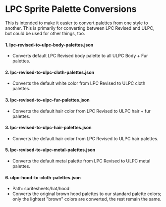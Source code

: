 LPC Sprite Palette Conversions
=============================================

This is intended to make it easier to convert palettes from one style to another. This is primarily for converting between LPC Revised and ULPC, but could be used for other things, too.

#### 1. lpc-revised-to-ulpc-body-palettes.json
- Converts default LPC Revised body palette to all ULPC Body + Fur palettes.

#### 2. lpc-revised-to-ulpc-cloth-palettes.json
- Converts the default white color from LPC Revised to ULPC cloth palettes.

#### 3. lpc-revised-to-ulpc-fur-palettes.json
- Converts the default hair color from LPC Revised to ULPC hair + fur palettes.

#### 3. lpc-revised-to-ulpc-hair-palettes.json
- Converts the default hair color from LPC Revised to ULPC hair palettes.

#### 5. lpc-revised-to-ulpc-metal-palettes.json
- Converts the default metal palette from LPC Revised to ULPC metal palettes.

#### 6. ulpc-hood-to-cloth-palettes.json
- Path: spritesheets/hat/hood
- Converts the original brown hood palettes to our standard palette colors; only the lightest "brown" colors are converted, the rest remain the same.
